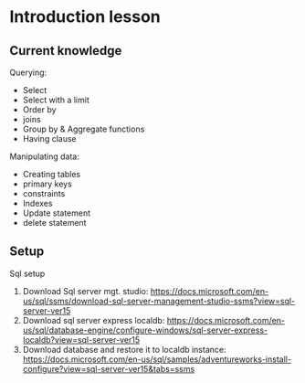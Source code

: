 # Introduction lesson


## Current knowledge

Querying:
- Select
- Select with a limit
- Order by
- joins
- Group by & Aggregate functions
- Having clause

Manipulating data:
- Creating tables
- primary keys
- constraints
- Indexes
- Update statement
- delete statement

## Setup
Sql setup

1. Download Sql server mgt. studio: https://docs.microsoft.com/en-us/sql/ssms/download-sql-server-management-studio-ssms?view=sql-server-ver15
2. Download sql server express localdb: https://docs.microsoft.com/en-us/sql/database-engine/configure-windows/sql-server-express-localdb?view=sql-server-ver15
3. Download database and restore it to localdb instance: https://docs.microsoft.com/en-us/sql/samples/adventureworks-install-configure?view=sql-server-ver15&tabs=ssms
